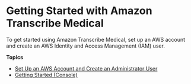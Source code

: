 # Getting Started with Amazon Transcribe Medical<a name="getting-started-med"></a>

To get started using Amazon Transcribe Medical, set up an AWS account and create an AWS Identity and Access Management \(IAM\) user\. 

**Topics**
+ [Set Up an AWS Account and Create an Administrator User](setting-up-ascm-med.md)
+ [Getting Started \(Console\)](getting-started-med-console.md)